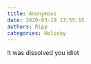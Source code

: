 ```yaml
---
title: Anonymous
date: 2020-03-19 17:55:15
authors: Ripp
categories: Holiday
---
```


 It was dissolved you idiot